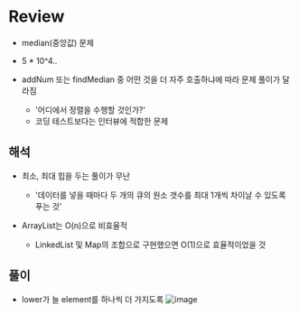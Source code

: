 # Review
- median(중앙값) 문제
- 5 * 10^4..

- addNum 또는 findMedian 중 어떤 것을 더 자주 호출하냐에 따라 문제 풀이가 달라짐
  - '어디에서 정렬을 수행할 것인가?' 
  - 코딩 테스트보다는 인터뷰에 적합한 문제

## 해석
- 최소, 최대 힙을 두는 풀이가 무난
  - '데이터를 넣을 때마다 두 개의 큐의 원소 갯수를 최대 1개씩 차이날 수 있도록 푸는 것'
 
- ArrayList는 O(n)으로 비효율적
  - LinkedList 및 Map의 조합으로 구현했으면 O(1)으로 효율적이었을 것  
 
## 풀이
- lower가 늘 element를 하나씩 더 가지도록
![image](https://github.com/eunbileeme/algorithm/assets/103405457/d757be36-7e21-4e2a-ba4f-bd6eaa95ccc1)

